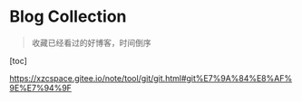 # Blog Collection

> 收藏已经看过的好博客，时间倒序

[toc]













https://xzcspace.gitee.io/note/tool/git/git.html#git%E7%9A%84%E8%AF%9E%E7%94%9F